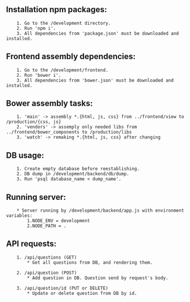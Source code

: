 Installation npm packages:
-------------------------
        1. Go to the /development directory.
        2. Run 'npm i'.
        3. All dependencies from 'package.json' must be downloaded and installed.

Frontend assembly dependencies:
-------------------------------
        1. Go to the /development/frontend.
        2. Run 'bower i'.
        3. All dependencies from 'bower.json' must be downloaded and installed.

Bower assembly tasks:
---------------------
        1. 'main' -> assembly *.{html, js, css} from ../frontend/view to /production/{css, js}
        2. 'vendors' -> assemply only needed libs from ../frontend/bower_components to /production/libs
        3. 'watch' -> remaking *.{html, js, css} after changing

DB usage:
--------
        1. Create empty database before reestablishing.
        2. DB dump in /development/backend/db/dump.
        3. Run 'psql database_name < dump_name'.
Running server:
--------------
        * Server running by /development/backend/app.js with environment variables:
            1.NODE_ENV = development
            2.NODE_PATH = .
API requests:
------------
        1. /api/questions (GET)
            * Get all questions from DB, and rendering them.

        2. /api/question (POST)
            * Add question in DB. Question send by request's body.

        3. /api/question/id (PUT or DELETE)
            * Update or delete question from DB by id.

